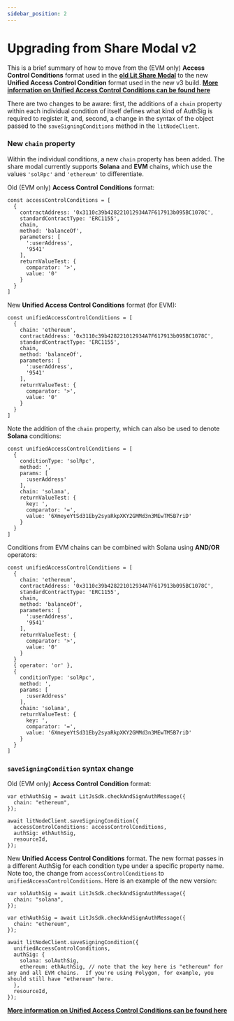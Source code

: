 ```yaml
---
sidebar_position: 2
---
```


# Upgrading from Share Modal v2

This is a brief summary of how to move from the (EVM only) **Access Control Conditions** format used in the **[old Lit Share Modal](https://www.npmjs.com/package/lit-share-modal)** to the new **Unified Access Control Condition** format used in the new v3 build.  **[More information on Unified Access Control Conditions can be found here](https://developer.litprotocol.com/docs/AccessControlConditions/unifiedAccessControlConditions)**

There are two changes to be aware: first, the additions of a `chain` property within each individual condition of itself defines what kind of AuthSig is required to register it, and, second, a change in the syntax of the object passed to the `saveSigningConditions` method in the `litNodeClient`. 

### New `chain` property

Within the individual conditions, a new `chain` property has been added.  The share modal currently supports **Solana** and **EVM** chains, which use the values `'solRpc'` and `'ethereum'` to differentiate.

Old (EVM only) **Access Control Conditions** format:

```
const accessControlConditions = [
  {
    contractAddress: '0x3110c39b428221012934A7F617913b095BC1078C',
    standardContractType: 'ERC1155',
    chain,
    method: 'balanceOf',
    parameters: [
      ':userAddress',
      '9541'
    ],
    returnValueTest: {
      comparator: '>',
      value: '0'
    }
  }
]
```

New **Unified Access Control Conditions** format (for EVM):

```
const unifiedAccessControlConditions = [
  {
    chain: 'ethereum',
    contractAddress: '0x3110c39b428221012934A7F617913b095BC1078C',
    standardContractType: 'ERC1155',
    chain,
    method: 'balanceOf',
    parameters: [
      ':userAddress',
      '9541'
    ],
    returnValueTest: {
      comparator: '>',
      value: '0'
    }
  }
]
```

Note the addition of the `chain` property, which can also be used to denote **Solana** conditions:

```
const unifiedAccessControlConditions = [
  {
    conditionType: 'solRpc',
    method: ',
    params: [
      :userAddress'
    ],
    chain: 'solana',
    returnValueTest: {
      key: ',
      comparator: '=',
      value: '6XmeyeYtSd31Eby2syaRkpXKY2GMMd3n3MEwTM5B7riD'
    }
  }
]
```

Conditions from EVM chains can be combined with Solana using **AND/OR** operators: 

```
const unifiedAccessControlConditions = [
  {
    chain: 'ethereum',
    contractAddress: '0x3110c39b428221012934A7F617913b095BC1078C',
    standardContractType: 'ERC1155',
    chain,
    method: 'balanceOf',
    parameters: [
      ':userAddress',
      '9541'
    ],
    returnValueTest: {
      comparator: '>',
      value: '0'
    }
  }
  { operator: 'or' },
  {
    conditionType: 'solRpc',
    method: ',
    params: [
      :userAddress'
    ],
    chain: 'solana',
    returnValueTest: {
      key: ',
      comparator: '=',
      value: '6XmeyeYtSd31Eby2syaRkpXKY2GMMd3n3MEwTM5B7riD'
    }
  }
]
```

### `saveSigningCondition` syntax change

Old (EVM only) **Access Control Condition** format:

```
var ethAuthSig = await LitJsSdk.checkAndSignAuthMessage({
  chain: "ethereum",
});

await litNodeClient.saveSigningCondition({
  accessControlConditions: accessControlConditions,
  authSig: ethAuthSig,
  resourceId,
});
```

New **Unified Access Control Conditions** format. The new format passes in a different AuthSig for each condition type under a specific property name.  Note too, the change from `accessControlConditions` to `unifiedAccessControlConditions`.  Here is an example of the new version:

```
var solAuthSig = await LitJsSdk.checkAndSignAuthMessage({
  chain: "solana",
});

var ethAuthSig = await LitJsSdk.checkAndSignAuthMessage({
  chain: "ethereum",
});

await litNodeClient.saveSigningCondition({
  unifiedAccessControlConditions,
  authSig: {
    solana: solAuthSig,
    ethereum: ethAuthSig, // note that the key here is "ethereum" for any and all EVM chains.  If you're using Polygon, for example, you should still have "ethereum" here.
  },
  resourceId,
});
```

**[More information on Unified Access Control Conditions can be found here](https://developer.litprotocol.com/docs/AccessControlConditions/unifiedAccessControlConditions)**
